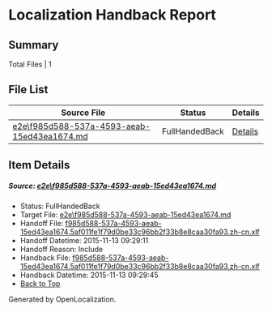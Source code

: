 # <a name='report-top'></a> Localization Handback Report

## Summary
 Total Files | 1

## File List
 Source File | Status | Details 
 ----------- | ------ | ------- 
 [e2e\f985d588-537a-4593-aeab-15ed43ea1674.md](https://github.com/OpenLocalizationTest/oltest/blob/f4ec151f339bc984f19817564787c6e454784bfb/e2e/f985d588-537a-4593-aeab-15ed43ea1674.md) | FullHandedBack | [Details](#d547ef8b0edbd73b50b35cf7b1b98f435618f0fc2)

## Item Details
##### <a name='d547ef8b0edbd73b50b35cf7b1b98f435618f0fc2'></a> Source: [e2e\f985d588-537a-4593-aeab-15ed43ea1674.md](https://github.com/OpenLocalizationTest/oltest/blob/f4ec151f339bc984f19817564787c6e454784bfb/e2e/f985d588-537a-4593-aeab-15ed43ea1674.md)
* Status: FullHandedBack
* Target File: [e2e\f985d588-537a-4593-aeab-15ed43ea1674.md](https://github.com/OpenLocalizationTestOrg/oltest.zh-cn/blob/4a4425f420efcfeed2bdd553da664f8c55bdea11/e2e/f985d588-537a-4593-aeab-15ed43ea1674.md)
* Handoff File: [f985d588-537a-4593-aeab-15ed43ea1674.5af011fe1f79d0be33c96bb2f33b8e8caa30fa93.zh-cn.xlf](https://github.com/OpenLocalizationTestOrg/olhandoff/blob/de4a855367c40b28d79a7e0f2635da1273e7731c/ol-handoff/OpenLocalizationTestOrg/oltest.zh-cn/yanz/f985d588-537a-4593-aeab-15ed43ea1674.5af011fe1f79d0be33c96bb2f33b8e8caa30fa93.zh-cn.xlf)
* Handoff Datetime: 2015-11-13 09:29:11
* Handoff Reason: Include
* Handback File: [f985d588-537a-4593-aeab-15ed43ea1674.5af011fe1f79d0be33c96bb2f33b8e8caa30fa93.zh-cn.xlf](https://github.com/OpenLocalizationTestOrg/olhandback/blob/03ceb6b99363e83d396cd98ae872306385e8a181/ol-handback/OpenLocalizationTestOrg/oltest.zh-cn/yanz/f985d588-537a-4593-aeab-15ed43ea1674.5af011fe1f79d0be33c96bb2f33b8e8caa30fa93.zh-cn.xlf)
* Handback Datetime: 2015-11-13 09:29:45
* [Back to Top](#report-top)


Generated by OpenLocalization.
